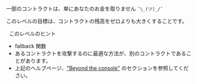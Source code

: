 一部のコントラクトは、単にあなたのお金を取りません `¯\_(ツ)_/¯`

このレベルの目標は、コントラクトの残高をゼロよりも大きくすることです。

&nbsp;
このレベルのヒント

- fallback 関数
- あるコントラクトを攻撃するのに最適な方法が、別のコントラクトであることがあります。
- 上記のヘルプページ、["Beyond the console"](https://ethernaut.openzeppelin.com/help) のセクションを参照してください。
